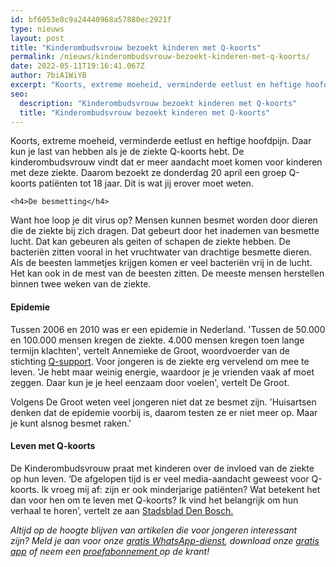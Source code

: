 ```yaml
---
id: bf6053e8c9a24440968a57880ec2921f
type: nieuws
layout: post
title: "Kinderombudsvrouw bezoekt kinderen met Q-koorts"
permalink: /nieuws/kinderombudsvrouw-bezoekt-kinderen-met-q-koorts/
date: 2022-05-11T19:16:41.067Z
author: 7biA1WiYB
excerpt: "Koorts, extreme moeheid, verminderde eetlust en heftige hoofdpijn. Daar kun je last van hebben als je de ziekte Q-koorts hebt. De kinderombudsvrouw vindt dat er meer aandacht moet komen voor kinderen met deze ziekte. Daarom bezoekt ze donderdag 20 april een groep Q-koorts patiënten tot 18 jaar. Dit is wat jij erover moet weten.  "
seo:
  description: "Kinderombudsvrouw bezoekt kinderen met Q-koorts"
  title: "Kinderombudsvrouw bezoekt kinderen met Q-koorts"
---
```

Koorts, extreme moeheid, verminderde eetlust en heftige hoofdpijn. Daar kun je last van hebben als je de ziekte Q-koorts hebt. De kinderombudsvrouw vindt dat er meer aandacht moet komen voor kinderen met deze ziekte. Daarom bezoekt ze donderdag 20 april een groep Q-koorts patiënten tot 18 jaar. Dit is wat jij erover moet weten.  

    <h4>De besmetting</h4>
<p>Want hoe loop je dit virus op? Mensen kunnen besmet worden door dieren die de ziekte bij zich dragen. Dat gebeurt door het inademen van besmette lucht. Dat kan gebeuren als geiten of schapen de ziekte hebben. De bacteriën zitten vooral in het vruchtwater van drachtige besmette dieren. Als de beesten lammetjes krijgen komen er veel bacteriën vrij in de lucht. Het kan ook in de mest van de beesten zitten. De meeste mensen herstellen binnen twee weken van de ziekte.</p>
<h4>Epidemie</h4>
<p>Tussen 2006 en 2010 was er een epidemie in Nederland. 'Tussen de 50.000 en 100.000 mensen kregen de ziekte. 4.000 mensen kregen toen lange termijn klachten', vertelt Annemieke de Groot, woordvoerder van de stichting <a href="http://www.q-support.nu/over-q-support/opdracht">Q-support</a>. Voor jongeren is de ziekte erg vervelend om mee te leven. 'Je hebt maar weinig energie, waardoor je je vrienden vaak af moet zeggen. Daar kun je je heel eenzaam door voelen', vertelt De Groot. </p>
<p>Volgens De Groot weten veel jongeren niet dat ze besmet zijn. 'Huisartsen denken dat de epidemie voorbij is, daarom testen ze er niet meer op. Maar je kunt alsnog besmet raken.'</p>
<h4>Leven met Q-koorts</h4>
<p>De Kinderombudsvrouw praat met kinderen over de invloed van de ziekte op hun leven. ‘De afgelopen tijd is er veel media-aandacht geweest voor Q-koorts. Ik vroeg mij af: zijn er ook minderjarige patiënten? Wat betekent het dan voor hen om te leven met Q-koorts? Ik vind het belangrijk om hun verhaal te horen’, vertelt ze aan <a href="http://www.stadsbladdenbosch.nl/nieuws/landbouw-visserij/148404/ombudsvrouw-bezoekt-jongeren-die-met-q-koorts-kampen?redir">Stadsblad Den Bosch.</a></p>
<p><em>Altijd op de hoogte blijven van artikelen die voor jongeren interessant zijn? Meld je aan voor onze </em><a href="https://7dagen.netlify.app/whatsapp"><em>gratis WhatsApp-dienst</em></a><em>, download onze </em><a href="https://7dagen.netlify.app/app"><em>gratis app</em></a><em> of neem een </em><a href="https://abonneren.sevendays.nl/abonneren/abonnementen/ae/artikel"><em>proefabonnement </em></a><em>op de krant!</em></p>
<p> </p>  
